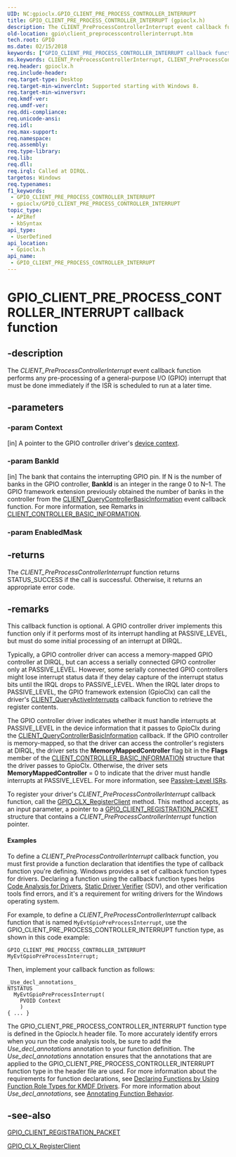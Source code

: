 ```yaml
---
UID: NC:gpioclx.GPIO_CLIENT_PRE_PROCESS_CONTROLLER_INTERRUPT
title: GPIO_CLIENT_PRE_PROCESS_CONTROLLER_INTERRUPT (gpioclx.h)
description: The CLIENT_PreProcessControllerInterrupt event callback function performs any pre-processing of a general-purpose I/O (GPIO) interrupt that must be done immediately if the ISR is scheduled to run at a later time.
old-location: gpio\client_preprocesscontrollerinterrupt.htm
tech.root: GPIO
ms.date: 02/15/2018
keywords: ["GPIO_CLIENT_PRE_PROCESS_CONTROLLER_INTERRUPT callback function"]
ms.keywords: CLIENT_PreProcessControllerInterrupt, CLIENT_PreProcessControllerInterrupt callback, CLIENT_PreProcessControllerInterrupt callback function [Parallel Ports], GPIO.client_preprocesscontrollerinterrupt, GPIO_CLIENT_PRE_PROCESS_CONTROLLER_INTERRUPT, gpioclx/CLIENT_PreProcessControllerInterrupt
req.header: gpioclx.h
req.include-header: 
req.target-type: Desktop
req.target-min-winverclnt: Supported starting with Windows 8.
req.target-min-winversvr: 
req.kmdf-ver: 
req.umdf-ver: 
req.ddi-compliance: 
req.unicode-ansi: 
req.idl: 
req.max-support: 
req.namespace: 
req.assembly: 
req.type-library: 
req.lib: 
req.dll: 
req.irql: Called at DIRQL.
targetos: Windows
req.typenames: 
f1_keywords:
 - GPIO_CLIENT_PRE_PROCESS_CONTROLLER_INTERRUPT
 - gpioclx/GPIO_CLIENT_PRE_PROCESS_CONTROLLER_INTERRUPT
topic_type:
 - APIRef
 - kbSyntax
api_type:
 - UserDefined
api_location:
 - Gpioclx.h
api_name:
 - GPIO_CLIENT_PRE_PROCESS_CONTROLLER_INTERRUPT
---
```


# GPIO_CLIENT_PRE_PROCESS_CONTROLLER_INTERRUPT callback function


## -description

The <i>CLIENT_PreProcessControllerInterrupt</i> event callback function performs any pre-processing of a general-purpose I/O (GPIO) interrupt that must be done immediately if the ISR is scheduled to run at a later time.

## -parameters

### -param Context 

[in]
A pointer to the GPIO controller driver's <a href="/windows-hardware/drivers/gpio/gpio-device-contexts">device context</a>.

### -param BankId 

[in]
The bank that contains the interrupting GPIO pin. If N is the number of banks in the GPIO controller, <b>BankId</b> is an integer in the range 0 to N–1. The GPIO framework extension previously obtained the number of banks in the controller from the <a href="/windows-hardware/drivers/ddi/gpioclx/nc-gpioclx-gpio_client_query_controller_basic_information">CLIENT_QueryControllerBasicInformation</a> event callback function. For more information, see Remarks in <a href="/windows-hardware/drivers/ddi/gpioclx/ns-gpioclx-_client_controller_basic_information">CLIENT_CONTROLLER_BASIC_INFORMATION</a>.

### -param EnabledMask

## -returns

The <i>CLIENT_PreProcessControllerInterrupt</i> function returns STATUS_SUCCESS if the call is successful. Otherwise, it returns an appropriate error code.

## -remarks

This callback function is optional. A GPIO controller driver implements this function only if it performs most of its interrupt handling at PASSIVE_LEVEL, but must do some initial processing of an interrupt at DIRQL.

Typically, a GPIO controller driver can access a memory-mapped GPIO controller at DIRQL, but can access a serially connected GPIO controller only at PASSIVE_LEVEL. However, some serially connected GPIO controllers might lose interrupt status data if they delay capture of the interrupt status bits until the IRQL drops to PASSIVE_LEVEL. When the IRQL later drops to PASSIVE_LEVEL, the GPIO framework extension (GpioClx) can call the driver's <a href="/windows-hardware/drivers/ddi/gpioclx/nc-gpioclx-gpio_client_query_active_interrupts">CLIENT_QueryActiveInterrupts</a> callback function to retrieve the register contents.

The GPIO controller driver indicates whether it must handle interrupts at PASSIVE_LEVEL in the device information that it passes to GpioClx during the <a href="/windows-hardware/drivers/ddi/gpioclx/nc-gpioclx-gpio_client_query_controller_basic_information">CLIENT_QueryControllerBasicInformation</a> callback. If the GPIO controller is memory-mapped, so that the driver can access the controller's registers at DIRQL, the driver sets the <b>MemoryMappedController</b> flag bit in the <b>Flags</b> member of the <a href="/windows-hardware/drivers/ddi/gpioclx/ns-gpioclx-_client_controller_basic_information">CLIENT_CONTROLLER_BASIC_INFORMATION</a> structure that the driver passes to GpioClx. Otherwise, the driver sets <b>MemoryMappedController</b> = 0 to indicate that the driver must handle interrupts at PASSIVE_LEVEL. For more information, see <a href="/windows-hardware/drivers/gpio/passive-level-isrs">Passive-Level ISRs</a>.

To register your driver's <i>CLIENT_PreProcessControllerInterrupt</i> callback function, call the <a href="/windows-hardware/drivers/ddi/gpioclx/nf-gpioclx-gpio_clx_registerclient">GPIO_CLX_RegisterClient</a> method. This method accepts, as an input parameter, a pointer to a <a href="/windows-hardware/drivers/ddi/gpioclx/ns-gpioclx-_gpio_client_registration_packet">GPIO_CLIENT_REGISTRATION_PACKET</a> structure that contains a <i>CLIENT_PreProcessControllerInterrupt</i> function pointer.


#### Examples

To define a <i>CLIENT_PreProcessControllerInterrupt</i> callback function, you must first provide a function declaration that identifies the type of callback function you're defining. Windows provides a set of callback function types for drivers. Declaring a function using the callback function types helps <a href="/windows-hardware/drivers/devtest/code-analysis-for-drivers">Code Analysis for Drivers</a>, <a href="/windows-hardware/drivers/devtest/static-driver-verifier">Static Driver Verifier</a> (SDV), and other verification tools find errors, and it's a requirement for writing drivers for the Windows operating system.

For example, to define a <i>CLIENT_PreProcessControllerInterrupt</i> callback function that is named <code>MyEvtGpioPreProcessInterrupt</code>, use the GPIO_CLIENT_PRE_PROCESS_CONTROLLER_INTERRUPT function type, as shown in this code example:


```
GPIO_CLIENT_PRE_PROCESS_CONTROLLER_INTERRUPT MyEvtGpioPreProcessInterrupt;
```

Then, implement your callback function as follows:


```
_Use_decl_annotations_
NTSTATUS
  MyEvtGpioPreProcessInterrupt(
    PVOID Context
    )
{ ... }
```

The GPIO_CLIENT_PRE_PROCESS_CONTROLLER_INTERRUPT function type is defined in the Gpioclx.h header file. To more accurately identify errors when you run the code analysis tools, be sure to add the _Use_decl_annotations_ annotation to your function definition. The _Use_decl_annotations_ annotation ensures that the annotations that are applied to the GPIO_CLIENT_PRE_PROCESS_CONTROLLER_INTERRUPT function type in the header file are used. For more information about the requirements for function declarations, see <a href="/windows-hardware/drivers/devtest/declaring-functions-by-using-function-role-types-for-kmdf-drivers">Declaring Functions by Using Function Role Types for KMDF Drivers</a>. For more information about _Use_decl_annotations_, see <a href="/visualstudio/code-quality/annotating-function-behavior">Annotating Function Behavior</a>.

<div class="code"></div>

## -see-also

<a href="/windows-hardware/drivers/ddi/gpioclx/ns-gpioclx-_gpio_client_registration_packet">GPIO_CLIENT_REGISTRATION_PACKET</a>



<a href="/windows-hardware/drivers/ddi/gpioclx/nf-gpioclx-gpio_clx_registerclient">GPIO_CLX_RegisterClient</a>


